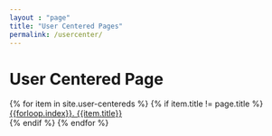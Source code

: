 ```yaml
---
layout : "page"
title: "User Centered Pages"
permalink: /usercenter/
---
```


# User Centered Page

{% for item in site.user-centereds %}
{% if item.title != page.title %}
<a href="{{item.url}}">{{forloop.index}}. {{item.title}}</a>
<br>
{% endif %}
{% endfor %}